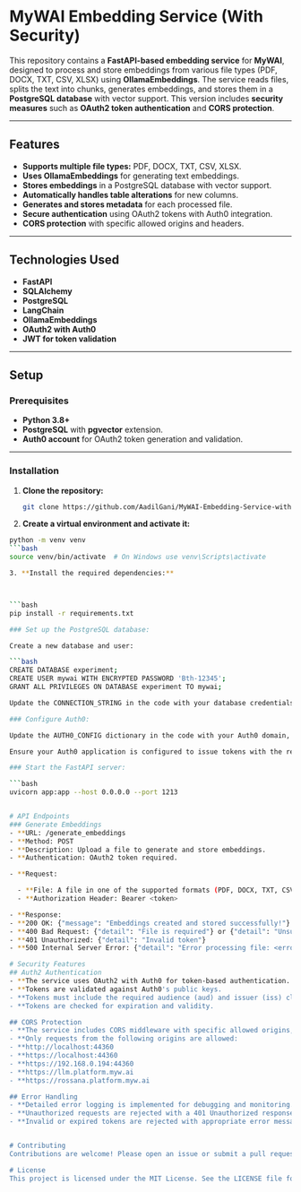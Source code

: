 # MyWAI Embedding Service (With Security)

This repository contains a **FastAPI-based embedding service** for **MyWAI**, designed to process and store embeddings from various file types (PDF, DOCX, TXT, CSV, XLSX) using **OllamaEmbeddings**. The service reads files, splits the text into chunks, generates embeddings, and stores them in a **PostgreSQL database** with vector support. This version includes **security measures** such as **OAuth2 token authentication** and **CORS protection**.

---

## Features

- **Supports multiple file types:** PDF, DOCX, TXT, CSV, XLSX.
- **Uses OllamaEmbeddings** for generating text embeddings.
- **Stores embeddings** in a PostgreSQL database with vector support.
- **Automatically handles table alterations** for new columns.
- **Generates and stores metadata** for each processed file.
- **Secure authentication** using OAuth2 tokens with Auth0 integration.
- **CORS protection** with specific allowed origins and headers.

---

## Technologies Used

- **FastAPI**
- **SQLAlchemy**
- **PostgreSQL**
- **LangChain**
- **OllamaEmbeddings**
- **OAuth2 with Auth0**
- **JWT for token validation**

---

## Setup

### Prerequisites

- **Python 3.8+**
- **PostgreSQL** with **pgvector** extension.
- **Auth0 account** for OAuth2 token generation and validation.

---

### Installation

1. **Clone the repository:**

   ```bash
   git clone https://github.com/AadilGani/MyWAI-Embedding-Service-with-security.git

2. **Create a virtual environment and activate it:**
   
  ```bash
  python -m venv venv
```bash
  source venv/bin/activate  # On Windows use venv\Scripts\activate

3. **Install the required dependencies:**



```bash
  pip install -r requirements.txt

### Set up the PostgreSQL database:

Create a new database and user:

```bash
  CREATE DATABASE experiment;
 CREATE USER mywai WITH ENCRYPTED PASSWORD 'Bth-12345';
 GRANT ALL PRIVILEGES ON DATABASE experiment TO mywai;

Update the CONNECTION_STRING in the code with your database credentials if necessary.

### Configure Auth0:

Update the AUTH0_CONFIG dictionary in the code with your Auth0 domain, audience, and issuer.

Ensure your Auth0 application is configured to issue tokens with the required claims.

### Start the FastAPI server:

```bash
  uvicorn app:app --host 0.0.0.0 --port 1213


# API Endpoints
### Generate Embeddings
- **URL: /generate_embeddings
- **Method: POST
- **Description: Upload a file to generate and store embeddings.
- **Authentication: OAuth2 token required.

- **Request:

    - **File: A file in one of the supported formats (PDF, DOCX, TXT, CSV, XLSX).
    - **Authorization Header: Bearer <token>

- **Response:
- **200 OK: {"message": "Embeddings created and stored successfully!"}
- **400 Bad Request: {"detail": "File is required"} or {"detail": "Unsupported file type"}
- **401 Unauthorized: {"detail": "Invalid token"}
- **500 Internal Server Error: {"detail": "Error processing file: <error_message>"}

# Security Features
## Auth2 Authentication
- **The service uses OAuth2 with Auth0 for token-based authentication.
- **Tokens are validated against Auth0's public keys.
- **Tokens must include the required audience (aud) and issuer (iss) claims.
- **Tokens are checked for expiration and validity.

## CORS Protection
- **The service includes CORS middleware with specific allowed origins, methods, and headers.
- **Only requests from the following origins are allowed:
  - **http://localhost:44360
  - **https://localhost:44360
  - **https://192.168.0.194:44360
  - **https://llm.platform.myw.ai
  - **https://rossana.platform.myw.ai

## Error Handling
- **Detailed error logging is implemented for debugging and monitoring.
- **Unauthorized requests are rejected with a 401 Unauthorized response.
- **Invalid or expired tokens are rejected with appropriate error messages.


# Contributing
Contributions are welcome! Please open an issue or submit a pull request.

# License
This project is licensed under the MIT License. See the LICENSE file for details.
